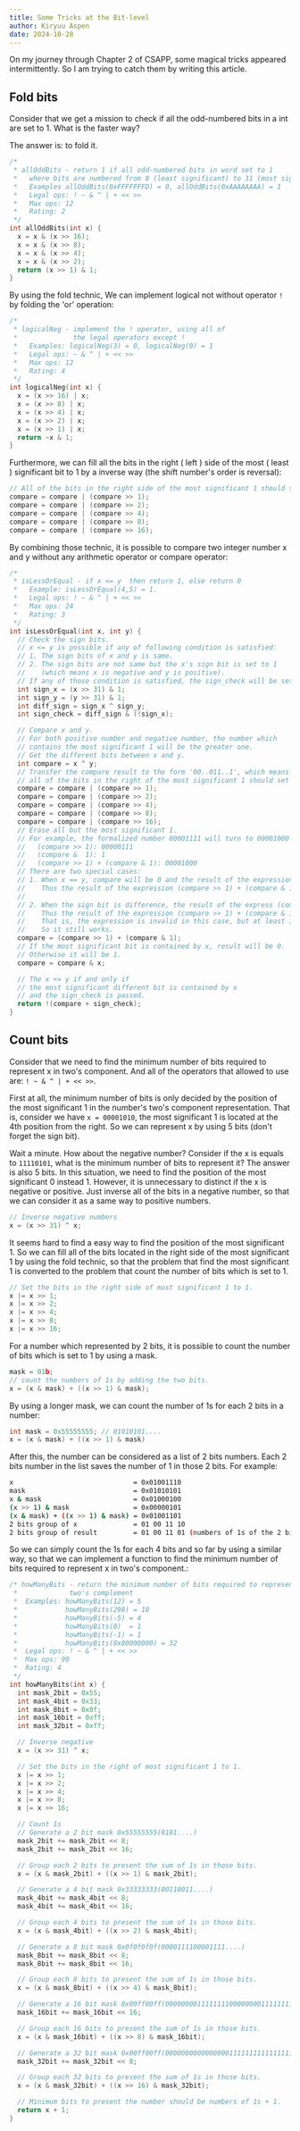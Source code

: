 ```yaml
---
title: Some Tricks at the Bit-level
author: Kiryuu Aspen
date: 2024-10-28 
---
```


On my journey through Chapter 2 of CSAPP, some magical tricks appeared intermittently. So I am trying to catch them by writing this article.

## Fold bits

Consider that we get a mission to check if all the odd-numbered bits in a int are set to 1. What is the faster way?

The answer is: to fold it.

```c
/*
 * allOddBits - return 1 if all odd-numbered bits in word set to 1
 *   where bits are numbered from 0 (least significant) to 31 (most significant)
 *   Examples allOddBits(0xFFFFFFFD) = 0, allOddBits(0xAAAAAAAA) = 1
 *   Legal ops: ! ~ & ^ | + << >>
 *   Max ops: 12
 *   Rating: 2
 */
int allOddBits(int x) {
  x = x & (x >> 16);
  x = x & (x >> 8);
  x = x & (x >> 4);
  x = x & (x >> 2);
  return (x >> 1) & 1;
}
```

By using the fold technic, We can implement logical not without operator `!` by folding the 'or' operation:

```c
/*
 * logicalNeg - implement the ! operator, using all of
 *              the legal operators except !
 *   Examples: logicalNeg(3) = 0, logicalNeg(0) = 1
 *   Legal ops: ~ & ^ | + << >>
 *   Max ops: 12
 *   Rating: 4
 */
int logicalNeg(int x) {
  x = (x >> 16) | x;
  x = (x >> 8) | x;
  x = (x >> 4) | x;
  x = (x >> 2) | x;
  x = (x >> 1) | x;
  return ~x & 1;
}
```

Furthermore, we can fill all the bits in the right ( left ) side of the most ( least ) significant bit to 1 by a inverse way (the shift number's order is reversal):

```c
// All of the bits in the right side of the most significant 1 should set to 1.
compare = compare | (compare >> 1);
compare = compare | (compare >> 2);
compare = compare | (compare >> 4);
compare = compare | (compare >> 8);
compare = compare | (compare >> 16);
```

By combining those technic, it is possible to compare two integer number x and y without any arithmetic operator or compare operator:

```c
/*
 * isLessOrEqual - if x <= y  then return 1, else return 0
 *   Example: isLessOrEqual(4,5) = 1.
 *   Legal ops: ! ~ & ^ | + << >>
 *   Max ops: 24
 *   Rating: 3
 */
int isLessOrEqual(int x, int y) {
  // Check the sign bits.
  // x <= y is possible if any of following condition is satisfied:
  // 1. The sign bits of x and y is same.
  // 2. The sign bits are not same but the x's sign bit is set to 1
  //    (which means x is negative and y is positive).
  // If any of those condition is satisfied, the sign_check will be set to 0.
  int sign_x = (x >> 31) & 1;
  int sign_y = (y >> 31) & 1;
  int diff_sign = sign_x ^ sign_y;
  int sign_check = diff_sign & (!sign_x);

  // Compare x and y.
  // For both positive number and negative number, the number which
  // contains the most significant 1 will be the greater one.
  // Get the different bits between x and y.
  int compare = x ^ y;
  // Transfer the compare result to the form '00..011..1', which means
  // all of the bits in the right of the most significant 1 should set to 1.
  compare = compare | (compare >> 1);
  compare = compare | (compare >> 2);
  compare = compare | (compare >> 4);
  compare = compare | (compare >> 8);
  compare = compare | (compare >> 16);
  // Erase all but the most significant 1.
  // For example, the formalized number 00001111 will turn to 00001000
  //   (compare >> 1): 00000111
  //   (compare &  1): 1
  //   (compare >> 1) + (compare & 1): 00001000
  // There are two special cases:
  // 1. When x == y, compare will be 0 and the result of the expression (compare & 1) will also be 0.
  //    Thus the result of the expression (compare >> 1) + (compare & 1) will be 0.
  //
  // 2. When the sign bit is difference, the result of the express (compare >> 1) will be 0xFFFFFFFFFFFFFFFF.
  //    Thus the result of the expression (compare >> 1) + (compare & 1) will be 0.
  //    That is, the expression is invalid in this case, but at least it will not interference the sign check.
  //    So it still works.
  compare = (compare >> 1) + (compare & 1);
  // If the most significant bit is contained by x, result will be 0.
  // Otherwise it will be 1.
  compare = compare & x;

  // The x <= y if and only if
  // the most significant different bit is contained by x
  // and the sign_check is passed.
  return !(compare + sign_check);
}
```

## Count bits

Consider that we need to find the minimum number of bits required to represent x in two's component. And all of the operators that allowed to use are: `! ~ & ^ | + << >>`.

First at all, the minimum number of bits is only decided by the position of the most significant 1 in the number's two's component representation. That is, consider we have `x = 00001010`, the most significant 1 is located at the 4th position from the right. So we can represent x by using 5  bits (don't forget the sign bit). 

Wait a minute. How about the negative number? Consider if the x is equals to `11110101`, what is the minimum number of bits to represent it? The answer is also 5 bits. In this situation, we need to find the position of the most significant 0 instead 1. However, it is unnecessary to distinct if the x is negative or positive. Just inverse all of the bits in a negative number, so that we can consider it as a same way to positive numbers.

```C 
// Inverse negative numbers
x = (x >> 31) ^ x;
```

It seems hard to find a easy way to find the position of the most significant 1. So we can fill all of the bits located in the right side of the most significant 1 by using the fold technic, so that the problem that find the most significant 1 is converted to the problem that count the number of bits which is set to 1.

```C
// Set the bits in the right side of most significant 1 to 1.
x |= x >> 1;
x |= x >> 2;
x |= x >> 4;
x |= x >> 8;
x |= x >> 16;
```

For a number which represented by 2 bits, it is possible to count the number of bits which is set to 1 by using a mask.

```C
mask = 01b;
// count the numbers of 1s by adding the two bits.
x = (x & mask) + ((x >> 1) & mask);
```

By using a longer mask, we can count the number of 1s for each 2 bits in a number:

```C
int mask = 0x55555555; // 01010101....
x = (x & mask) + ((x >> 1) & mask)
```

After this, the number can be considered as a list of 2 bits numbers. Each 2 bits number in the list saves the number of 1 in those 2 bits. For example:

```bash
x                              = 0x01001110
mask                           = 0x01010101
x & mask                       = 0x01000100
(x >> 1) & mask                = 0x00000101
(x & mask) + ((x >> 1) & mask) = 0x01001101
2 bits group of x              = 01 00 11 10
2 bits group of result         = 01 00 11 01 (numbers of 1s of the 2 bits group of x)
```

So we can simply count the 1s for each 4 bits and so far by using a similar way, so that we can implement a function to find the minimum number of bits required to represent x in two's component.:

```C
/* howManyBits - return the minimum number of bits required to represent x in
 *             two's complement
 *  Examples: howManyBits(12) = 5
 *            howManyBits(298) = 10
 *            howManyBits(-5) = 4
 *            howManyBits(0)  = 1
 *            howManyBits(-1) = 1
 *            howManyBits(0x80000000) = 32
 *  Legal ops: ! ~ & ^ | + << >>
 *  Max ops: 90
 *  Rating: 4
 */
int howManyBits(int x) {
  int mask_2bit = 0x55;
  int mask_4bit = 0x33;
  int mask_8bit = 0x0f;
  int mask_16bit = 0xff;
  int mask_32bit = 0xff;

  // Inverse negative
  x = (x >> 31) ^ x;

  // Set the bits in the right of most significant 1 to 1.
  x |= x >> 1;
  x |= x >> 2;
  x |= x >> 4;
  x |= x >> 8;
  x |= x >> 16;

  // Count 1s
  // Generate a 2 bit mask 0x55555555(0101....)
  mask_2bit += mask_2bit << 8;
  mask_2bit += mask_2bit << 16;

  // Group each 2 bits to present the sum of 1s in those bits.
  x = (x & mask_2bit) + ((x >> 1) & mask_2bit);

  // Generate a 4 bit mask 0x33333333(00110011....)
  mask_4bit += mask_4bit << 8;
  mask_4bit += mask_4bit << 16;

  // Group each 4 bits to present the sum of 1s in those bits.
  x = (x & mask_4bit) + ((x >> 2) & mask_4bit);

  // Generate a 8 bit mask 0x0f0f0f0f(0000111100001111....)
  mask_8bit += mask_8bit << 8;
  mask_8bit += mask_8bit << 16;

  // Group each 8 bits to present the sum of 1s in those bits.
  x = (x & mask_8bit) + ((x >> 4) & mask_8bit);

  // Generate a 16 bit mask 0x00ff00ff(00000000111111110000000011111111)
  mask_16bit += mask_16bit << 16;

  // Group each 16 bits to present the sum of 1s in those bits.
  x = (x & mask_16bit) + ((x >> 8) & mask_16bit);

  // Generate a 32 bit mask 0x00ff00ff(00000000000000001111111111111111)
  mask_32bit += mask_32bit << 8;

  // Group each 32 bits to present the sum of 1s in those bits.
  x = (x & mask_32bit) + ((x >> 16) & mask_32bit);

  // Minimum bits to present the number should be numbers of 1s + 1.
  return x + 1;
}
```

